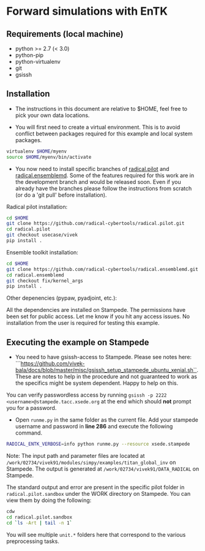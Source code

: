 # Forward simulations with EnTK

## Requirements (local machine)

* python >= 2.7 (< 3.0)
* python-pip
* python-virtualenv
* git
* gsissh

## Installation

* The instructions in this document are relative to $HOME, feel free to pick your own data locations.

* You will first need to create a virtual environment. This is to avoid conflict between packages required for this example and local system packages. 

```bash
virtualenv $HOME/myenv
source $HOME/myenv/bin/activate
```

* You now need to install specific branches of [radical.pilot](https://github.com/radical-cybertools/radical.pilot) and [radical.ensemblemd](https://github.com/radical-cybertools/radical.ensemblemd). Some of the features required for this work are in the development branch and would be released soon. Even if you already have the branches please follow the instructions from scratch (or do a 'git pull' before installation).


Radical pilot installation:

```bash
cd $HOME
git clone https://github.com/radical-cybertools/radical.pilot.git
cd radical.pilot
git checkout usecase/vivek
pip install .
```

Ensemble toolkit installation:

```bash
cd $HOME
git clone https://github.com/radical-cybertools/radical.ensemblemd.git
cd radical.ensemblemd
git checkout fix/kernel_args
pip install .
```

Other depenencies (pypaw, pyadjoint, etc.):

All the dependencies are installed on Stampede. The permissions have been set for public access. Let me know if you hit any access issues. No installation from the user is required for testing this example.


## Executing the example on Stampede 

* You need to have gsissh-access to Stampede. Please see notes here: ```https://github.com/vivek-bala/docs/blob/master/misc/gsissh_setup_stampede_ubuntu_xenial.sh``. These are notes to help in the procedure and not guaranteed to work as the specifics might be system dependent. Happy to help on this.

You can verify passwordless access by running ```gsissh -p 2222 <username>@stampede.tacc.xsede.org``` at the end which should **not** prompt you for a password. 

* Open ```runme.py``` in the same folder as the current file. Add your stampede username and password in **line 286** and execute the following command.


```bash
RADICAL_ENTK_VERBOSE=info python runme.py --resource xsede.stampede
```

Note: The input path and parameter files are located at ```/work/02734/vivek91/modules/simpy/examples/titan_global_inv``` on Stampede. The output is generated at ```/work/02734/vivek91/DATA_RADICAL``` on Stampede.

The standard output and error are present in the specific pilot folder in ```radical.pilot.sandbox``` under the WORK directory on Stampede. You can view them by doing the following:

```bash
cdw
cd radical.pilot.sandbox
cd `ls -Art | tail -n 1`
```

You will see multiple ```unit.*``` folders here that correspond to the various preprocessing tasks.